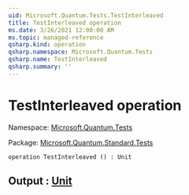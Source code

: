 ```yaml
---
uid: Microsoft.Quantum.Tests.TestInterleaved
title: TestInterleaved operation
ms.date: 3/26/2021 12:00:00 AM
ms.topic: managed-reference
qsharp.kind: operation
qsharp.namespace: Microsoft.Quantum.Tests
qsharp.name: TestInterleaved
qsharp.summary: ''
---
```


# TestInterleaved operation

Namespace: [Microsoft.Quantum.Tests](xref:Microsoft.Quantum.Tests)

Package: [Microsoft.Quantum.Standard.Tests](https://nuget.org/packages/Microsoft.Quantum.Standard.Tests)




```qsharp
operation TestInterleaved () : Unit
```


## Output : [Unit](xref:microsoft.quantum.lang-ref.unit)

